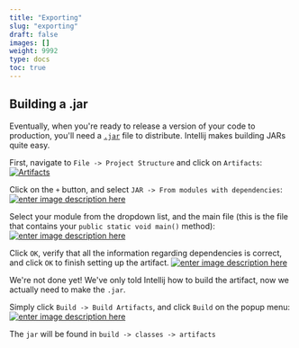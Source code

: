 ```yaml
---
title: "Exporting"
slug: "exporting"
draft: false
images: []
weight: 9992
type: docs
toc: true
---
```


## Building a .jar
Eventually, when you're ready to release a version of your code to production, you'll need a [`.jar`][1] file to distribute. Intellij makes building JARs quite easy.

First, navigate to `File -> Project Structure` and click on `Artifacts`:
[![Artifacts][2]][2]

Click on the `+` button, and select `JAR -> From modules with dependencies`:
[![enter image description here][3]][3]

Select your module from the dropdown list, and the main file (this is the file that contains your `public static void main()` method):
[![enter image description here][4]][4]

Click `OK`, verify that all the information regarding dependencies is correct, and click `OK` to finish setting up the artifact.
[![enter image description here][5]][5]

We're not done yet! We've only told Intellij how to build the artifact, now we actually need to make the `.jar`.

Simply click `Build -> Build Artifacts`, and click `Build` on the popup menu:
[![enter image description here][6]][6]

The `jar` will be found in `build -> classes -> artifacts`


  [1]:https://www.wikiod.com/java/getting-started-with-java-language
  [2]: http://i.stack.imgur.com/vX0E4.png
  [3]: http://i.stack.imgur.com/j8uzf.png
  [4]: http://i.stack.imgur.com/2zqtv.png
  [5]: http://i.stack.imgur.com/3pLbc.png
  [6]: http://i.stack.imgur.com/Vbglw.png

